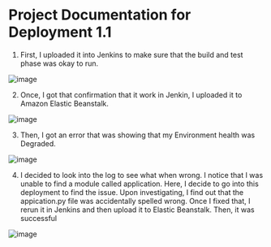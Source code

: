 # Project Documentation for Deployment 1.1

1. First, I uploaded it into Jenkins to make sure that the build and test phase was okay to run. <br>

![image](https://github.com/auzhangLABS/C4_deployment1.1/assets/138344000/76ed22f4-8c91-4f9d-870c-7b87318dc3ee)

2. Once, I got that confirmation that it work in Jenkin, I uploaded it to Amazon Elastic Beanstalk. <br>

![image](https://github.com/auzhangLABS/C4_deployment1.1/assets/138344000/409792f2-490c-4946-b76b-968a4b93b4ad)

3. Then, I got an error that was showing that my Environment health was Degraded.<br>

![image](https://github.com/auzhangLABS/C4_deployment1.1/assets/138344000/37168291-ed1b-4cab-84a4-9c363827d879)


4. I decided to look into the log to see what when wrong. I notice that I was unable to find a module called application. Here, I decide to go into this deployment to find the issue. Upon investigating, I find out that the appication.py file was accidentally spelled wrong. Once I fixed that, I rerun it in Jenkins and then upload it to Elastic Beanstalk. Then, it was successful<br>

![image](https://github.com/auzhangLABS/C4_deployment1.1/assets/138344000/cdc7db25-ab83-4636-bfe7-75f8bf3a96bb)
